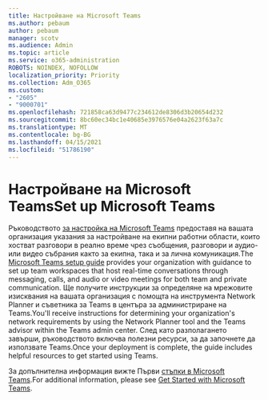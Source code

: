 ```yaml
---
title: Настройване на Microsoft Teams
ms.author: pebaum
author: pebaum
manager: scotv
ms.audience: Admin
ms.topic: article
ms.service: o365-administration
ROBOTS: NOINDEX, NOFOLLOW
localization_priority: Priority
ms.collection: Adm_O365
ms.custom:
- "2605"
- "9000701"
ms.openlocfilehash: 721858ca63d9477c234612de8306d3b20654d232
ms.sourcegitcommit: 8bc60ec34bc1e40685e3976576e04a2623f63a7c
ms.translationtype: MT
ms.contentlocale: bg-BG
ms.lasthandoff: 04/15/2021
ms.locfileid: "51786190"
---
```

# <a name="set-up-microsoft-teams"></a><span data-ttu-id="4b08e-102">Настройване на Microsoft Teams</span><span class="sxs-lookup"><span data-stu-id="4b08e-102">Set up Microsoft Teams</span></span>

<span data-ttu-id="4b08e-103">Ръководството  [за настройка на Microsoft Teams](https://aka.ms/teamsguidance)  предоставя на вашата организация указания за настройване на екипни работни области, които хостват разговори в реално време чрез съобщения, разговори и аудио- или видео събрания както за екипна, така и за лична комуникация.</span><span class="sxs-lookup"><span data-stu-id="4b08e-103">The  [Microsoft Teams setup guide](https://aka.ms/teamsguidance)  provides your organization with guidance to set up team workspaces that host real-time conversations through messaging, calls, and audio or video meetings for both team and private communication.</span></span> <span data-ttu-id="4b08e-104">Ще получите инструкции за определяне на мрежовите изисквания на вашата организация с помощта на инструмента Network Planner и съветника за Teams в центъра за администриране на Teams.</span><span class="sxs-lookup"><span data-stu-id="4b08e-104">You'll receive instructions for determining your organization's network requirements by using the Network Planner tool and the Teams advisor within the Teams admin center.</span></span> <span data-ttu-id="4b08e-105">След като разполагането завърши, ръководството включва полезни ресурси, за да започнете да използвате Teams.</span><span class="sxs-lookup"><span data-stu-id="4b08e-105">Once your deployment is complete, the guide includes helpful resources to get started using Teams.</span></span>

<span data-ttu-id="4b08e-106">За допълнителна информация вижте Първи [стъпки в Microsoft Teams](https://docs.microsoft.com/microsoftteams/get-started-with-teams-quick-start).</span><span class="sxs-lookup"><span data-stu-id="4b08e-106">For additional information, please see [Get Started with Microsoft Teams](https://docs.microsoft.com/microsoftteams/get-started-with-teams-quick-start).</span></span>
